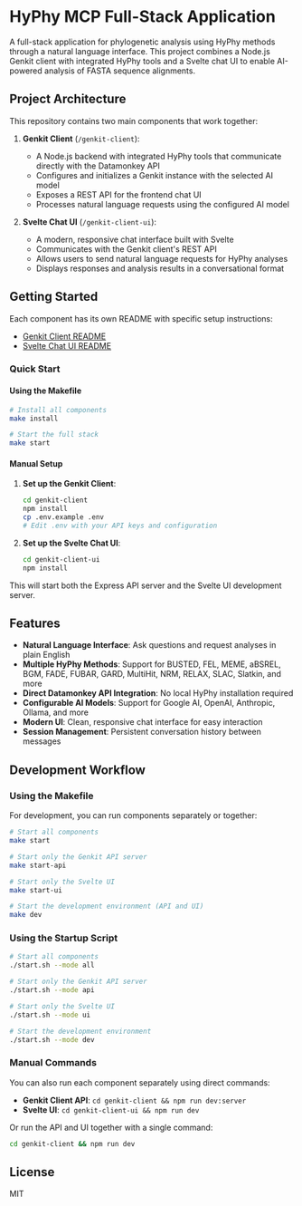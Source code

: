 # HyPhy MCP Full-Stack Application

A full-stack application for phylogenetic analysis using HyPhy methods through a natural language interface. This project combines a Node.js Genkit client with integrated HyPhy tools and a Svelte chat UI to enable AI-powered analysis of FASTA sequence alignments.

## Project Architecture

This repository contains two main components that work together:

1. **Genkit Client** (`/genkit-client`):
   - A Node.js backend with integrated HyPhy tools that communicate directly with the Datamonkey API
   - Configures and initializes a Genkit instance with the selected AI model
   - Exposes a REST API for the frontend chat UI
   - Processes natural language requests using the configured AI model

3. **Svelte Chat UI** (`/genkit-client-ui`):
   - A modern, responsive chat interface built with Svelte
   - Communicates with the Genkit client's REST API
   - Allows users to send natural language requests for HyPhy analyses
   - Displays responses and analysis results in a conversational format

## Getting Started

Each component has its own README with specific setup instructions:

- [Genkit Client README](/genkit-client/README.md)
- [Svelte Chat UI README](/genkit-client-ui/README.md)

### Quick Start

#### Using the Makefile

```bash
# Install all components
make install

# Start the full stack
make start
```

#### Manual Setup

1. **Set up the Genkit Client**:
   ```bash
   cd genkit-client
   npm install
   cp .env.example .env
   # Edit .env with your API keys and configuration
   ```

3. **Set up the Svelte Chat UI**:
   ```bash
   cd genkit-client-ui
   npm install
   ```

This will start both the Express API server and the Svelte UI development server.

## Features

- **Natural Language Interface**: Ask questions and request analyses in plain English
- **Multiple HyPhy Methods**: Support for BUSTED, FEL, MEME, aBSREL, BGM, FADE, FUBAR, GARD, MultiHit, NRM, RELAX, SLAC, Slatkin, and more
- **Direct Datamonkey API Integration**: No local HyPhy installation required
- **Configurable AI Models**: Support for Google AI, OpenAI, Anthropic, Ollama, and more
- **Modern UI**: Clean, responsive chat interface for easy interaction
- **Session Management**: Persistent conversation history between messages

## Development Workflow

### Using the Makefile

For development, you can run components separately or together:

```bash
# Start all components
make start

# Start only the Genkit API server
make start-api

# Start only the Svelte UI
make start-ui

# Start the development environment (API and UI)
make dev
```

### Using the Startup Script

```bash
# Start all components
./start.sh --mode all

# Start only the Genkit API server
./start.sh --mode api

# Start only the Svelte UI
./start.sh --mode ui

# Start the development environment
./start.sh --mode dev
```

### Manual Commands

You can also run each component separately using direct commands:

- **Genkit Client API**: `cd genkit-client && npm run dev:server`
- **Svelte UI**: `cd genkit-client-ui && npm run dev`

Or run the API and UI together with a single command:
```bash
cd genkit-client && npm run dev
```

## License

MIT

